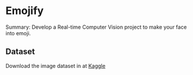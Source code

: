 # Emojify

Summary:
  Develop a Real-time Computer Vision project to make your face into emoji.
  
## Dataset
Download the image dataset in at [Kaggle](https://www.kaggle.com/msambare/fer2013)
